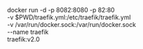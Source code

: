 docker run -d -p 8082:8080 -p 82:80 \
-v $PWD/traefik.yml:/etc/traefik/traefik.yml \
-v /var/run/docker.sock:/var/run/docker.sock \
--name traefik \
traefik:v2.0
